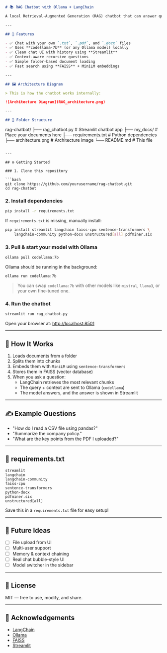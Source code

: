
```markdown
# 📚 RAG Chatbot with Ollama + LangChain

A local Retrieval-Augmented Generation (RAG) chatbot that can answer questions from your own documents using a local LLM. Powered by [Ollama](https://ollama.com), [LangChain](https://www.langchain.com/), [FAISS](https://github.com/facebookresearch/faiss), and `codellama-7b`.

---

## 🚀 Features

- ✅ Chat with your own `.txt`, `.pdf`, and `.docx` files
- ✅ Uses **codellama-7b** (or any Ollama model) locally
- ✅ Clean chat UI with history using **Streamlit**
- ✅ Context-aware recursive questions
- ✅ Simple folder-based document loading
- ✅ Fast search using **FAISS** + MiniLM embeddings

---

## 🖼️ Architecture Diagram

> This is how the chatbot works internally:

![Architecture Diagram](RAG_architecture.png)

---

## 📁 Folder Structure

```
rag-chatbot/
├── rag_chatbot.py         # Streamlit chatbot app
├── my_docs/               # Place your documents here
├── requirements.txt       # Python dependencies
├── architecture.png       # Architecture image
└── README.md              # This file
```

---

## ⚙️ Getting Started

### 1. Clone this repository

```bash
git clone https://github.com/yourusername/rag-chatbot.git
cd rag-chatbot
```

### 2. Install dependencies

```bash
pip install -r requirements.txt
```

If `requirements.txt` is missing, manually install:

```bash
pip install streamlit langchain faiss-cpu sentence-transformers \
    langchain-community python-docx unstructured[all] pdfminer.six
```

### 3. Pull & start your model with Ollama

```bash
ollama pull codellama:7b
```

Ollama should be running in the background:

```bash
ollama run codellama:7b
```

> You can swap `codellama:7b` with other models like `mistral`, `llama3`, or your own fine-tuned one.

### 4. Run the chatbot

```bash
streamlit run rag_chatbot.py
```

Open your browser at: [http://localhost:8501](http://localhost:8501)

---

## 🧠 How It Works

1. Loads documents from a folder
2. Splits them into chunks
3. Embeds them with `MiniLM` using `sentence-transformers`
4. Stores them in FAISS (vector database)
5. When you ask a question:
   - LangChain retrieves the most relevant chunks
   - The query + context are sent to Ollama (`codellama`)
   - The model answers, and the answer is shown in Streamlit

---

## ✍️ Example Questions

- "How do I read a CSV file using pandas?"
- "Summarize the company policy."
- "What are the key points from the PDF I uploaded?"

---

## 🧰 requirements.txt

```
streamlit
langchain
langchain-community
faiss-cpu
sentence-transformers
python-docx
pdfminer.six
unstructured[all]
```

Save this in a `requirements.txt` file for easy setup!

---

## 📌 Future Ideas

- [ ] File upload from UI
- [ ] Multi-user support
- [ ] Memory & context chaining
- [ ] Real chat bubble-style UI
- [ ] Model switcher in the sidebar

---

## 📝 License

MIT — free to use, modify, and share.

---

## 🙌 Acknowledgements

- [LangChain](https://www.langchain.com/)
- [Ollama](https://ollama.com)
- [FAISS](https://github.com/facebookresearch/faiss)
- [Streamlit](https://streamlit.io)
```

